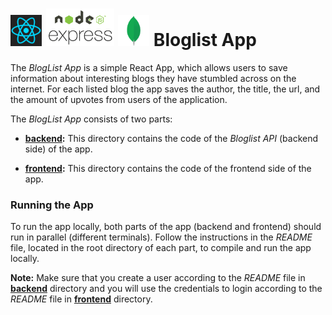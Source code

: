 <h1>
<img src="https://raw.githubusercontent.com/katerina-tziala/fullstackopen2019/master/documentation_images/react_logo.png" alt="react logo" width="50" height="50">
<img src="https://raw.githubusercontent.com/katerina-tziala/fullstackopen2019/master/documentation_images/node_express.png" alt="node express logo" width="auto" height="60">
<img src="https://raw.githubusercontent.com/katerina-tziala/fullstackopen2019/master/documentation_images/mongoDB_logo.png" alt="mongoDB logo" width="50" height="50">
Bloglist App<br/>
</h1>

The *BlogList App* is a simple React App, which allows users to save information about interesting blogs they have stumbled across on the internet. For each listed blog the app saves the author, the title, the url, and the amount of upvotes from users of the application.

The *BlogList App* consists of two parts:

* [**backend**](https://github.com/katerina-tziala/fullstackopen2019/tree/master/part5/bloglist/backend)**:** This directory contains the code of the *Bloglist API* (backend side) of the app. 

* [**frontend**](https://github.com/katerina-tziala/fullstackopen2019/tree/master/part5/bloglist/frontend)**:** This directory contains the code of the frontend side of the app.

<h3>Running the App</h3>

To run the app locally, both parts of the app (backend and frontend) should run in parallel (different terminals). Follow the instructions in the *README* file, located in the root directory of each part, to compile and run the app locally.

**Note:** Make sure that you create a user according to the *README* file in [**backend**](https://github.com/katerina-tziala/fullstackopen2019/tree/master/part5/bloglist/backend) directory and you will use the credentials to login according to the *README* file in [**frontend**](https://github.com/katerina-tziala/fullstackopen2019/tree/master/part5/bloglist/frontend) directory.